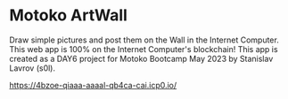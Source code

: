 # Motoko ArtWall

Draw simple pictures and post them on the Wall in the Internet Computer. This web app is 100% on the Internet Computer's blockchain!
This app is created as a DAY6 project for Motoko Bootcamp May 2023 by Stanislav Lavrov (s0l).

https://4bzoe-qiaaa-aaaal-qb4ca-cai.icp0.io/
